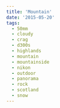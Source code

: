 ```yaml
---
title: 'Mountain'
date: '2015-05-20'
tags:
  - 50mm
  - cloudy
  - crag
  - d300s
  - highlands
  - mountain
  - mountainside
  - nikon
  - outdoor
  - panorama
  - rock
  - scotland
  - snow
---
```

